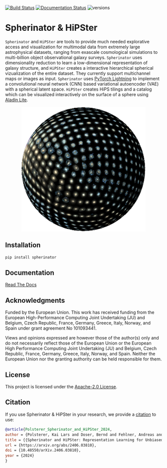 [![Build Status](https://github.com/HITS-AIN/Spherinator/actions/workflows/python-package.yml/badge.svg?branch=main)](https://github.com/HITS-AIN/Spherinator/actions/workflows/python-package.yml?branch=main)
[![Documentation Status](https://readthedocs.org/projects/spherinator/badge/?version=latest)](https://spherinator.readthedocs.io/en/latest/?badge=latest)
![versions](https://img.shields.io/badge/python-3.9%20%7C%203.10%20%7C%203.11%20%7C%203.12-blue)

# Spherinator & HiPSter

`Spherinator` and `HiPSter` are tools to provide much needed explorative access and visualization for multimodal data from extremely large astrophysical datasets, ranging from exascale cosmological simulations to multi-billion object observational galaxy surveys. `Spherinator` uses dimensionality reduction to learn a low-dimensional representation of galaxy structure, and `HiPSter` creates a interactive hierarchical spherical vizualization of the entire dataset. They currently support multichannel maps or images as input. `Spherinator` uses [PyTorch Lightning](https://lightning.ai/docs/pytorch/stable/) to implement a convolutional neural network (CNN) based variational autoencoder (VAE) with a spherical latent space.
`HiPSter` creates HiPS tilings and a catalog which can be visualized interactively on the surface of a sphere using [Aladin Lite](https://github.com/cds-astro/aladin-lite).

<p align="center">
  <img src="docs/assets/P404_f2.png" width="400" height="400">
</p>


## Installation

```bash
pip install spherinator
```

## Documentation

[Read The Docs](https://spherinator.readthedocs.io/en/latest/index.html)


## Acknowledgments

Funded by the European Union. This work has received funding from the European High-Performance Computing Joint Undertaking (JU) and Belgium, Czech Republic, France, Germany, Greece, Italy, Norway, and Spain under grant agreement No 101093441.

Views and opinions expressed are however those of the author(s) only and do not necessarily reflect those of the European Union or the European High Performance Computing Joint Undertaking (JU) and Belgium, Czech Republic, France, Germany, Greece, Italy, Norway, and Spain. Neither the European Union nor the granting authority can be held responsible for them.


## License

This project is licensed under the [Apache-2.0 License](http://www.apache.org/licenses/LICENSE-2.0).


## Citation

If you use Spherinator & HiPSter in your research, we provide a [citation](./CITATION.cff) to use:

```bibtex
@article{Polsterer_Spherinator_and_HiPSter_2024,
author = {Polsterer, Kai Lars and Doser, Bernd and Fehlner, Andreas and Trujillo-Gomez, Sebastian},
title = {{Spherinator and HiPSter: Representation Learning for Unbiased Knowledge Discovery from Simulations}},
url = {https://arxiv.org/abs/2406.03810},
doi = {10.48550/arXiv.2406.03810},
year = {2024}
}
```

